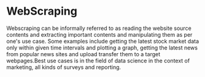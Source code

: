 WebScraping
===========

Webscraping can be informally referred to as reading the website source contents and extracting important contents and manipulating them as per one's use case. Some examples include getting the latest stock market data only within given time intervals and plotting a graph, getting the latest news from popular news sites and upload transfer them to a target webpages.Best use cases is in the field of data science in the context of marketing, all kinds of surveys and reporting. 
